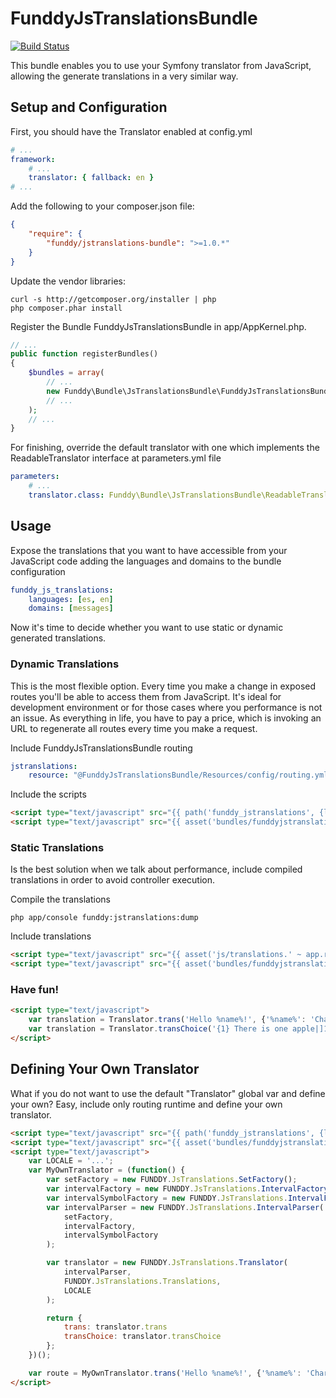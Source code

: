 FunddyJsTranslationsBundle
==========================

[![Build Status](https://secure.travis-ci.org/funddy/jstranslations-bundle.png?branch=master)](http://travis-ci.org/funddy/jstranslations-bundle)

This bundle enables you to use your Symfony translator from JavaScript, allowing the generate translations in a very
similar way.

Setup and Configuration
-----------------------
First, you should have the Translator enabled at config.yml
```yaml
# ...
framework:
    # ...
    translator: { fallback: en }
# ...
```

Add the following to your composer.json file:
```json
{
    "require": {
        "funddy/jstranslations-bundle": ">=1.0.*"
    }
}
```
Update the vendor libraries:

    curl -s http://getcomposer.org/installer | php
    php composer.phar install

Register the Bundle FunddyJsTranslationsBundle in app/AppKernel.php.
```php
// ...
public function registerBundles()
{
    $bundles = array(
        // ...
        new Funddy\Bundle\JsTranslationsBundle\FunddyJsTranslationsBundle()
        // ...
    );
    // ...
}
```

For finishing, override the default translator with one which implements the ReadableTranslator interface at
parameters.yml file
```yaml
parameters:
    # ...
    translator.class: Funddy\Bundle\JsTranslationsBundle\ReadableTranslator\SymfonyReadableTranslator
```

Usage
-----
Expose the translations that you want to have accessible from your JavaScript code adding the languages and domains to
the bundle configuration
```yaml
funddy_js_translations:
    languages: [es, en]
    domains: [messages]
```
Now it's time to decide whether you want to use static or dynamic generated translations.

### Dynamic Translations
This is the most flexible option. Every time you make a change in exposed routes you'll be able to access them from
JavaScript. It's ideal for development environment or for those cases where you performance is not an issue. As
everything in life, you have to pay a price, which is invoking an URL to regenerate all routes every time you make a
request.

Include FunddyJsTranslationsBundle routing
```yaml
jstranslations:
    resource: "@FunddyJsTranslationsBundle/Resources/config/routing.yml"
```

Include the scripts
```html
<script type="text/javascript" src="{{ path('funddy_jstranslations', {locale: app.request.locale}) }}"></script>
<script type="text/javascript" src="{{ asset('bundles/funddyjstranslations/js/jstranslationstranslator.js') }}"></script>
```

### Static Translations
Is the best solution when we talk about performance, include compiled translations in order to avoid controller
execution.

Compile the translations

    php app/console funddy:jstranslations:dump

Include translations
```html
<script type="text/javascript" src="{{ asset('js/translations.' ~ app.request.locale ~ '.js') }}"></script>
<script type="text/javascript" src="{{ asset('bundles/funddyjstranslations/js/jstranslationstranslator.js') }}"></script>
```

### Have fun!
```html
<script type="text/javascript">
    var translation = Translator.trans('Hello %name%!', {'%name%': 'Charlie'});
    var translation = Translator.transChoice('{1} There is one apple|]1,19] There are %count% apples', 3, {'%count%': 3});
</script>
```

Defining Your Own Translator
----------------------------
What if you do not want to use the default "Translator" global var and define your own? Easy, include only routing
runtime and define your own translator.
```html
<script type="text/javascript" src="{{ path('funddy_jstranslations', {locale: app.request.locale}) }}"></script>
<script type="text/javascript" src="{{ asset('bundles/funddyjstranslations/js/jstranslations.js') }}"></script>
<script type="text/javascript">
    var LOCALE = '...';
    var MyOwnTranslator = (function() {
        var setFactory = new FUNDDY.JsTranslations.SetFactory();
        var intervalFactory = new FUNDDY.JsTranslations.IntervalFactory();
        var intervalSymbolFactory = new FUNDDY.JsTranslations.IntervalFactory();
        var intervalParser = new FUNDDY.JsTranslations.IntervalParser(
            setFactory,
            intervalFactory,
            intervalSymbolFactory
        );

        var translator = new FUNDDY.JsTranslations.Translator(
            intervalParser,
            FUNDDY.JsTranslations.Translations,
            LOCALE
        );

        return {
            trans: translator.trans
            transChoice: translator.transChoice
        };
    })();

    var route = MyOwnTranslator.trans('Hello %name%!', {'%name%': 'Charlie'});
</script>
```